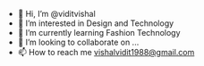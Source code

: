 - 👋 Hi, I’m @viditvishal
- 👀 I’m interested in Design and Technology 
- 🌱 I’m currently learning Fashion Technology
- 💞️ I’m looking to collaborate on ...
- 📫 How to reach me vishalvidit1988@gmail.com

<!---
viditvishal/viditvishal is a ✨ special ✨ repository because its `README.md` (this file) appears on your GitHub profile.
You can click the Preview link to take a look at your changes.
--->
